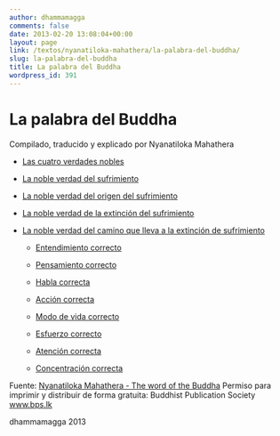 ```yaml
---
author: dhammamagga
comments: false
date: 2013-02-20 13:08:04+00:00
layout: page
link: /textos/nyanatiloka-mahathera/la-palabra-del-buddha/
slug: la-palabra-del-buddha
title: La palabra del Buddha
wordpress_id: 391
---
```


# La palabra del Buddha




Compilado, traducido y explicado por Nyanatiloka Mahathera






	
  * [Las cuatro verdades nobles](/textos/nyanatiloka-mahathera/la-palabra-del-buddha/las-cuatro-verdades-nobles/)

	
  * [La noble verdad del sufrimiento](/textos/nyanatiloka-mahathera/la-palabra-del-buddha/la-verdad-noble-del-sufrimiento/)

	
  * [La noble verdad del origen del sufrimiento](/textos/nyanatiloka-mahathera/la-palabra-del-buddha/la-noble-verdad-del-origen-del-sufrimiento/)

	
  * [La noble verdad de la extinción del sufrimiento](/textos/nyanatiloka-mahathera/la-palabra-del-buddha/la-noble-verdad-de-la-extincion-del-sufrimiento/)

	
  * [La noble verdad del camino que lleva a la extinción de sufrimiento](/textos/nyanatiloka-mahathera/la-palabra-del-buddha/la-noble-verdad-del-camino-que-lleva-a-la-extincion-del-sufrimiento/)

	
    * [Entendimiento correcto](/textos/nyanatiloka-mahathera/la-palabra-del-buddha/la-noble-verdad-del-camino-que-lleva-a-la-extincion-del-sufrimiento/entendimiento-correcto/)

	
    * [Pensamiento correcto](/textos/nyanatiloka-mahathera/la-palabra-del-buddha/la-noble-verdad-del-camino-que-lleva-a-la-extincion-del-sufrimiento/pensamiento-correcto/)

	
    * [Habla correcta](/textos/nyanatiloka-mahathera/la-palabra-del-buddha/la-noble-verdad-del-camino-que-lleva-a-la-extincion-del-sufrimiento/habla-correcta/)

	
    * [Acción correcta](/textos/nyanatiloka-mahathera/la-palabra-del-buddha/la-noble-verdad-del-camino-que-lleva-a-la-extincion-del-sufrimiento/accion-correcta/)

	
    * [Modo de vida correcto](/textos/nyanatiloka-mahathera/la-palabra-del-buddha/la-noble-verdad-del-camino-que-lleva-a-la-extincion-del-sufrimiento/modo-de-vida-correcto/)

	
    * [Esfuerzo correcto](/textos/nyanatiloka-mahathera/la-palabra-del-buddha/la-noble-verdad-del-camino-que-lleva-a-la-extincion-del-sufrimiento/esfuerzo-correcto/)

	
    * [Atención correcta](/textos/nyanatiloka-mahathera/la-palabra-del-buddha/la-noble-verdad-del-camino-que-lleva-a-la-extincion-del-sufrimiento/atencion-correcta/)

	
    * [Concentración correcta](/textos/nyanatiloka-mahathera/la-palabra-del-buddha/la-noble-verdad-del-camino-que-lleva-a-la-extincion-del-sufrimiento/concentracion-correcta/)








Fuente: [Nyanatiloka Mahathera - The word of the Buddha](http://www.enabling.org/ia/vipassana/Archive/N/Nyanatiloka/WOB/index.html)
Permiso para imprimir y distribuir de forma gratuita:
Buddhist Publication Society
www.bps.lk




dhammamagga 2013
